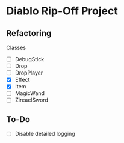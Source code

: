 # Diablo Rip-Off Project

## Refactoring

Classes

* [ ] DebugStick
* [ ] Drop
* [ ] DropPlayer
* [x] Effect
* [x] Item
* [ ] MagicWand
* [ ] ZireaelSword

## To-Do

* [ ] Disable detailed logging
